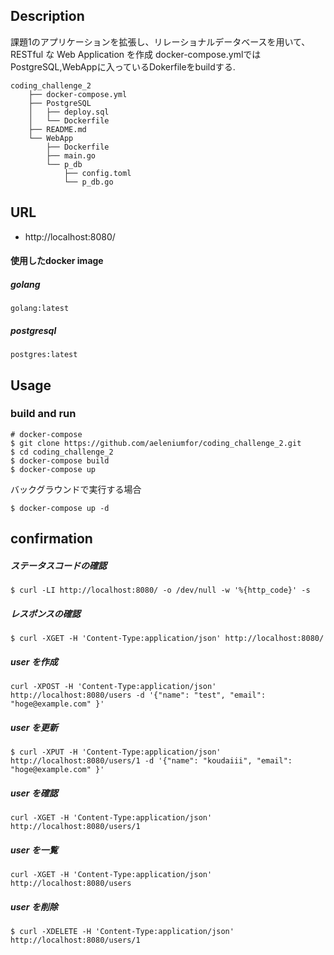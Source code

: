 


## Description
課題1のアプリケーションを拡張し、リレーショナルデータベースを用いて、 RESTful な Web Application を作成
docker-compose.ymlではPostgreSQL,WebAppに入っているDokerfileをbuildする.

```
coding_challenge_2
    ├── docker-compose.yml
    ├── PostgreSQL
    │   ├── deploy.sql
    │   └── Dockerfile
    ├── README.md
    └── WebApp
        ├── Dockerfile
        ├── main.go
        └── p_db
            ├── config.toml
            └── p_db.go
```
## URL
- http://localhost:8080/
#### 使用したdocker image
##### golang
```docker
golang:latest
```
##### postgresql
```docker
postgres:latest
```
## Usage

### build and run
```docker:
# docker-compose
$ git clone https://github.com/aeleniumfor/coding_challenge_2.git
$ cd coding_challenge_2
$ docker-compose build
$ docker-compose up
```
バックグラウンドで実行する場合
```
$ docker-compose up -d
```
## confirmation

##### ステータスコードの確認
```
$ curl -LI http://localhost:8080/ -o /dev/null -w '%{http_code}' -s
```

##### レスポンスの確認
```
$ curl -XGET -H 'Content-Type:application/json' http://localhost:8080/
```
##### user を作成
```
curl -XPOST -H 'Content-Type:application/json' http://localhost:8080/users -d '{"name": "test", "email": "hoge@example.com" }'
```

##### user を更新
```
$ curl -XPUT -H 'Content-Type:application/json' http://localhost:8080/users/1 -d '{"name": "koudaiii", "email": "hoge@example.com" }'

```
##### user を確認
```
curl -XGET -H 'Content-Type:application/json' http://localhost:8080/users/1
```
##### user を一覧
```
curl -XGET -H 'Content-Type:application/json' http://localhost:8080/users
```
##### user を削除
```
$ curl -XDELETE -H 'Content-Type:application/json' http://localhost:8080/users/1
```
